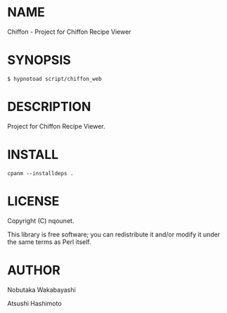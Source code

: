 # NAME

Chiffon - Project for Chiffon Recipe Viewer

# SYNOPSIS

    $ hypnotoad script/chiffon_web

# DESCRIPTION

Project for Chiffon Recipe Viewer.

# INSTALL

    cpanm --installdeps .

# LICENSE

Copyright (C) nqounet.

This library is free software; you can redistribute it and/or modify
it under the same terms as Perl itself.

# AUTHOR

Nobutaka Wakabayashi

Atsushi Hashimoto
